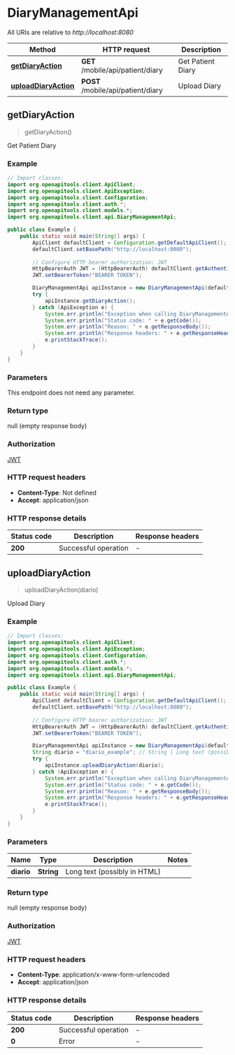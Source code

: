 # DiaryManagementApi

All URIs are relative to *http://localhost:8080*

| Method | HTTP request | Description |
|------------- | ------------- | -------------|
| [**getDiaryAction**](DiaryManagementApi.md#getDiaryAction) | **GET** /mobile/api/patient/diary | Get Patient Diary |
| [**uploadDiaryAction**](DiaryManagementApi.md#uploadDiaryAction) | **POST** /mobile/api/patient/diary | Upload Diary |



## getDiaryAction

> getDiaryAction()

Get Patient Diary

### Example

```java
// Import classes:
import org.openapitools.client.ApiClient;
import org.openapitools.client.ApiException;
import org.openapitools.client.Configuration;
import org.openapitools.client.auth.*;
import org.openapitools.client.models.*;
import org.openapitools.client.api.DiaryManagementApi;

public class Example {
    public static void main(String[] args) {
        ApiClient defaultClient = Configuration.getDefaultApiClient();
        defaultClient.setBasePath("http://localhost:8080");
        
        // Configure HTTP bearer authorization: JWT
        HttpBearerAuth JWT = (HttpBearerAuth) defaultClient.getAuthentication("JWT");
        JWT.setBearerToken("BEARER TOKEN");

        DiaryManagementApi apiInstance = new DiaryManagementApi(defaultClient);
        try {
            apiInstance.getDiaryAction();
        } catch (ApiException e) {
            System.err.println("Exception when calling DiaryManagementApi#getDiaryAction");
            System.err.println("Status code: " + e.getCode());
            System.err.println("Reason: " + e.getResponseBody());
            System.err.println("Response headers: " + e.getResponseHeaders());
            e.printStackTrace();
        }
    }
}
```

### Parameters

This endpoint does not need any parameter.

### Return type

null (empty response body)

### Authorization

[JWT](../README.md#JWT)

### HTTP request headers

- **Content-Type**: Not defined
- **Accept**: application/json


### HTTP response details
| Status code | Description | Response headers |
|-------------|-------------|------------------|
| **200** | Successful operation |  -  |


## uploadDiaryAction

> uploadDiaryAction(diario)

Upload Diary

### Example

```java
// Import classes:
import org.openapitools.client.ApiClient;
import org.openapitools.client.ApiException;
import org.openapitools.client.Configuration;
import org.openapitools.client.auth.*;
import org.openapitools.client.models.*;
import org.openapitools.client.api.DiaryManagementApi;

public class Example {
    public static void main(String[] args) {
        ApiClient defaultClient = Configuration.getDefaultApiClient();
        defaultClient.setBasePath("http://localhost:8080");
        
        // Configure HTTP bearer authorization: JWT
        HttpBearerAuth JWT = (HttpBearerAuth) defaultClient.getAuthentication("JWT");
        JWT.setBearerToken("BEARER TOKEN");

        DiaryManagementApi apiInstance = new DiaryManagementApi(defaultClient);
        String diario = "diario_example"; // String | Long text (possibly in HTML)
        try {
            apiInstance.uploadDiaryAction(diario);
        } catch (ApiException e) {
            System.err.println("Exception when calling DiaryManagementApi#uploadDiaryAction");
            System.err.println("Status code: " + e.getCode());
            System.err.println("Reason: " + e.getResponseBody());
            System.err.println("Response headers: " + e.getResponseHeaders());
            e.printStackTrace();
        }
    }
}
```

### Parameters


| Name | Type | Description  | Notes |
|------------- | ------------- | ------------- | -------------|
| **diario** | **String**| Long text (possibly in HTML) | |

### Return type

null (empty response body)

### Authorization

[JWT](../README.md#JWT)

### HTTP request headers

- **Content-Type**: application/x-www-form-urlencoded
- **Accept**: application/json


### HTTP response details
| Status code | Description | Response headers |
|-------------|-------------|------------------|
| **200** | Successful operation |  -  |
| **0** | Error |  -  |


